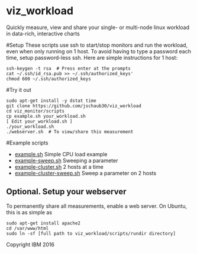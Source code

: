 # viz_workload
Quickly measure, view and share your single- or multi-node linux workload 
in data-rich, interactive charts

#Setup
These scripts use ssh to start/stop monitors and run the workload, even when
only running on 1 host.  To avoid having to type a password each time, setup
password-less ssh.  Here are simple instructions for 1 host:
```
ssh-keygen -t rsa  # Press enter at the prompts
cat ~/.ssh/id_rsa.pub >> ~/.ssh/authorized_keys'
chmod 600 ~/.ssh/authorized_keys
```

#Try it out
```
sudo apt-get install -y dstat time
git clone https://github.com/jschaub30/viz_workload
cd viz_monitor/scripts
cp example.sh your_workload.sh
[ Edit your_workload.sh ]
./your_workload.sh
./webserver.sh  # To view/share this measurement
```

#Example scripts
- [example.sh][example] Simple CPU load example
- [example-sweep.sh][example-sweep] Sweeping a parameter
- [example-cluster.sh][example-cluster] 2 hosts at a time
- [example-cluster-sweep.sh][example-cluster-sweep] Sweep a parameter on 2 hosts

[example]: [../scripts/example.sh]
[example-sweep]: [../blob/master/scripts/example-sweep.sh]
[example-cluster]: [../blob/master/scripts/example-cluster.sh]
[example-cluster-sweep]: [../blob/master/scripts/example-cluster-sweep.sh]

## Optional.  Setup your webserver
To permanently share all measurements, enable a web server.
On Ubuntu, this is as simple as
```
sudo apt-get install apache2
cd /var/www/html
sudo ln -sf [full path to viz_workload/scripts/rundir directory]
```


Copyright IBM 2016
